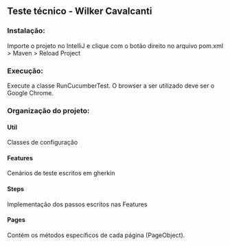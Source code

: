 ## Teste técnico - Wilker Cavalcanti

### Instalação:
Importe o projeto no IntelliJ e clique com o botão direito no arquivo pom.xml > Maven > Reload Project

### Execução:
Execute a classe RunCucumberTest. O browser a ser utilizado deve ser o Google Chrome.

### Organização do projeto:

#### Util
Classes de configuração

#### Features
Cenários de teste escritos em gherkin

#### Steps
Implementação dos passos escritos nas Features

#### Pages
Contém os métodos específicos de cada página (PageObject).